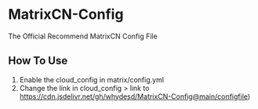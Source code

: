 # MatrixCN-Config
The Official Recommend MatrixCN Config File
## How To Use
1. Enable the cloud_config in matrix/config.yml
2. Change the link in cloud_config > link to https://cdn.jsdelivr.net/gh/whydesd/MatrixCN-Config@main/configfile)

